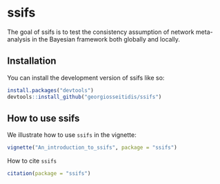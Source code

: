 
# ssifs

<!-- badges: start -->
<!-- badges: end -->

The goal of ssifs is to test the consistency assumption of network meta-analysis in the Bayesian framework both globally and locally.

## Installation

You can install the development version of ssifs like so:

``` r
install.packages("devtools")
devtools::install_github("georgiosseitidis/ssifs")
```

## How to use ssifs

We illustrate how to use `ssifs` in the vignette:

``` r
vignette("An_introduction_to_ssifs", package = "ssifs")
```

How to cite `ssifs`

```r
citation(package = "ssifs")
```


